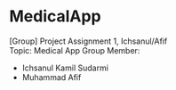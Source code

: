 # MedicalApp
[Group] Project Assignment 1, Ichsanul/Afif
<br>
Topic: Medical App
Group Member:
-	Ichsanul Kamil Sudarmi
-	Muhammad Afif
